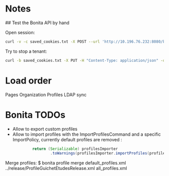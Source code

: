 # Notes

## Test the Bonita API by hand

Open session:
```sh
curl -v -c saved_cookies.txt -X POST --url 'http://10.196.76.232:8080/bonita/loginservice' --header 'Content-Type: application/x-www-form-urlencoded; charset=utf-8' -O /dev/null -d 'username=install&password=install&redirect=false&redirectURL='
```

Try to stop a tenant:
```sh
curl -b saved_cookies.txt -X PUT -H "Content-Type: application/json" -d '{"paused":"true"}' --url 'http://10.196.76.232:8080/bonita/API/system/tenant/unusedid'
```

# Load order

Pages
Organization
Profiles
LDAP sync

# Bonita TODOs

- Allow to export custom profiles
- Allow to import profiles with the ImportProfilesCommand and a specific ImportPolicy, currently default profiles are removed :

```java
            return (Serializable) profilesImporter
                    .toWarnings(profilesImporter.importProfiles(profiles, ImportPolicy.DELETE_EXISTING, SessionInfos.getUserIdFromSession()));
```

Merge profiles:
$ bonita profile merge default_profiles.xml ../release/ProfileGuichetEtudesRelease.xml all_profiles.xml
